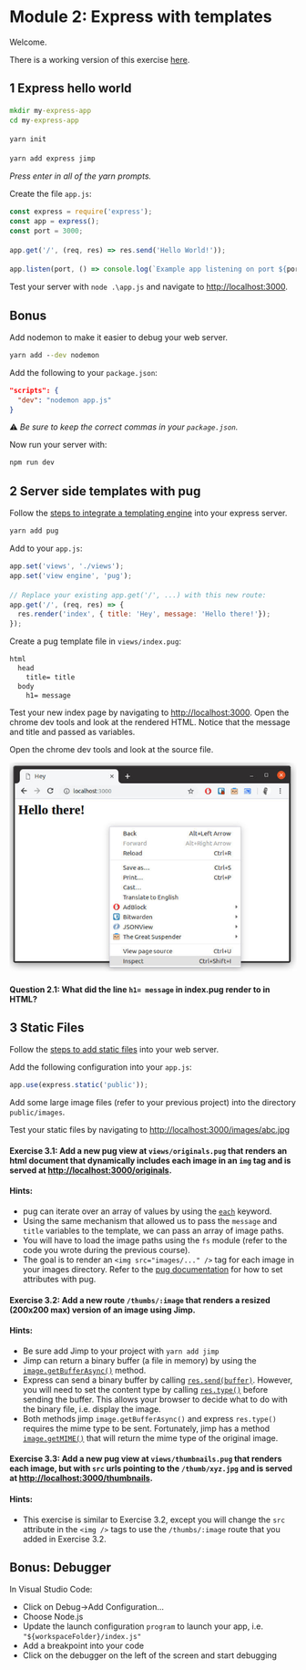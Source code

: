 # Module 2: Express with templates

Welcome.

There is a working version of this exercise [here](https://cpinfo-m2-express-pug.firebaseapp.com/).

## 1 Express hello world

```cmd
mkdir my-express-app
cd my-express-app

yarn init

yarn add express jimp
```
_Press enter in all of the yarn prompts._

Create the file `app.js`:
```javascript
const express = require('express');
const app = express();
const port = 3000;

app.get('/', (req, res) => res.send('Hello World!'));

app.listen(port, () => console.log(`Example app listening on port ${port}!`));
```

Test your server with `node .\app.js` and navigate to [http://localhost:3000](http://localhost:3000).


## Bonus

Add nodemon to make it easier to debug your web server.

```cmd
yarn add --dev nodemon
```

Add the following to your `package.json`:
```json
"scripts": {
  "dev": "nodemon app.js"
}
```

⚠️ _Be sure to keep the correct commas in your `package.json`._

Now run your server with:
```cmd
npm run dev
```

## 2 Server side templates with pug

Follow the [steps to integrate a templating engine](https://expressjs.com/fr/guide/using-template-engines.html) into your express server.

```cmd
yarn add pug
```

Add to your `app.js`:
```javascript
app.set('views', './views');
app.set('view engine', 'pug');

// Replace your existing app.get('/', ...) with this new route:
app.get('/', (req, res) => {
  res.render('index', { title: 'Hey', message: 'Hello there!'});
});
```

Create a pug template file in `views/index.pug`:
```pug
html
  head
    title= title
  body
    h1= message
```

Test your new index page by  navigating to [http://localhost:3000](http://localhost:3000). Open the chrome dev tools and look at the rendered HTML. Notice that the message and title and passed as variables.

Open the chrome dev tools and look at the source file.

![chrome developer tools](./images/inspect.jpg)

#### Question 2.1: What did the line `h1= message` in index.pug render to in HTML?

## 3 Static Files

Follow the [steps to add static files](https://expressjs.com/fr/starter/static-files.html) into your web server.

Add the following configuration into your `app.js`:
```javascript
app.use(express.static('public'));
```

Add some large image files (refer to your previous project) into the directory `public/images`.

Test your static files by navigating to [http://localhost:3000/images/abc.jpg](http://localhost:3000/images/abc.jpg)

#### Exercise 3.1: Add a new pug view at `views/originals.pug` that renders an html document that dynamically includes each image in an `img` tag and is served at [http://localhost:3000/originals](http://localhost:3000/originals).

#### Hints:

* pug can iterate over an array of values by using the [`each`](https://pugjs.org/language/iteration.html#each) keyword.
* Using the same mechanism that allowed us to pass the `message` and `title` variables to the template, we can pass an array of image paths.
* You will have to load the image paths using the `fs` module (refer to the code you wrote during the previous course).
* The goal is to render an `<img src="images/..." />` tag for each image in your images directory. Refer to the [pug documentation](https://pugjs.org/language/attributes.html) for how to set attributes with pug.

#### Exercise 3.2: Add a new route `/thumbs/:image` that renders a resized (200x200 max) version of an image using Jimp.

#### Hints:

* Be sure add Jimp to your project with `yarn add jimp`
* Jimp can return a binary buffer (a file in memory) by using the [`image.getBufferAsync()`](https://github.com/oliver-moran/jimp/tree/master/packages/jimp#writing-to-buffers) method.
* Express can send a binary buffer by calling [`res.send(buffer)`](https://expressjs.com/fr/4x/api.html#res.send). However, you will need to set the content type by calling [`res.type()`](https://expressjs.com/fr/4x/api.html#res.type) before sending the buffer. This allows your browser to decide what to do with the binary file, i.e. display the image.
* Both methods jimp `image.getBufferAsync()` and express `res.type()` requires the mime type to be sent. Fortunately, jimp has a method [`image.getMIME()`](https://github.com/oliver-moran/jimp/tree/master/packages/jimp#writing-to-buffers) that will return the mime type of the original image.

#### Exercise 3.3: Add a new pug view at `views/thumbnails.pug` that renders each image, but with `src` urls pointing to the `/thumb/xyz.jpg` and is served at [http://localhost:3000/thumbnails](http://localhost:3000/thumbnails).

#### Hints:

* This exercise is similar to Exercise 3.2, except you will change the `src` attribute in the `<img />` tags to use the `/thumbs/:image` route that you added in Exercise 3.2.

## Bonus: Debugger

In Visual Studio Code:
* Click on Debug->Add Configuration...
* Choose Node.js
* Update the launch configuration `program` to launch your app, i.e. `"${workspaceFolder}/index.js"`
* Add a breakpoint into your code
* Click on the debugger on the left of the screen and start debugging

